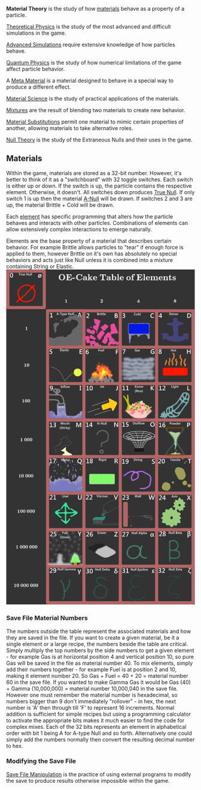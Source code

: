 **Material Theory** is the study of how [materials](/Material.md "Material") behave as a property of a particle.

[Theoretical Physics](/Theoretical%20Physics.md "Theoretical Physics") is the study of the most advanced and difficult simulations in the game.

[Advanced Simulations](/Advanced%20Simulations.md "Advanced Simulations") require extensive knowledge of how particles behave.

[Quantum Physics](/Quantum%20Physics.md "Quantum Physics") is the study of how numerical limitations of the game affect particle behavior.

A [Meta Material](/Meta%20Material.md "Meta Material") is a material designed to behave in a special way to produce a different effect.

[Material Science](/Materials%20Science.md "Materials Science") is the study of practical applications of the materials.

[Mixtures](/Mixture.md "Mixture") are the result of blending two materials to create new behavior.

[Material Substitutions](/Material%20Substitutions.md "Material Substitutions") permit one material to mimic certain properties of another, allowing materials to take alternative roles.

[Null Theory](/Null%20Theory.md "Null Theory") is the study of the Extraneous Nulls and their uses in the game.  

## Materials

Within the game, materials are stored as a 32-bit number. However, it's better to think of it as a "switchboard" with 32 toggle switches. Each switch is either up or down. If the switch is up, the particle contains the respective element. Otherwise, it doesn't. All switches down produces [True Null](/True%20Null.md "True Null"). If only switch 1 is up then the material [A-Null](/Null.md "Null") will be drawn. If switches 2 and 3 are up, the material Brittle + Cold will be drawn.

Each [element](/Material.md "Material") has specific programming that alters how the particle behaves and interacts with other particles. Combinations of elements can allow extensively complex interactions to emerge naturally.

Elements are the base property of a material that describes certain behavior. For example Brittle allows particles to "tear" if enough force is applied to them, however Brittle on it's own has absolutely no special behaviors and acts just like Null unless it is combined into a mixture containing String or Elastic.  
![The numbers above and beside the table represent the hexadecimal encoding of each material in the save file\|alt=](/images/Elements.png "fig:The numbers above and beside the table represent the hexadecimal encoding of each material in the save file|alt=")

### Save File Material Numbers

The numbers outside the table represent the associated materials and how they are saved in the file. If you want to create a given material, be it a single element or a large recipe, the numbers beside the table are critical. Simply multiply the top numbers by the side numbers to get a given element - for example Gas is at horizontal position 4 and vertical position 10, so pure Gas will be saved in the file as material number 40. To mix elements, simply add their numbers together - for example Fuel is at position 2 and 10, making it element number 20. So Gas + Fuel = 40 + 20 = material number 60 in the save file. If you wanted to make Gamma Gas it would be Gas (40) + Gamma (10,000,000) = material number 10,000,040 in the save file. However one must remember the material number is hexadecimal, so numbers bigger than 9 don't immediately "rollover" - in hex, the next number is 'A' then through till 'F' to represent 16 increments. Normal addition is sufficient for simple recipes but using a programming calculator to activate the appropriate bits makes it much easier to find the code for complex mixes. Each of the 32 bits represents an element in alphabetical order with bit 1 being A for A-type Null and so forth. Alternatively one could simply add the numbers normally then convert the resulting decimal number to hex.

### Modifying the Save File

[Save File Manipulation](/.oec%20File%20Manipulation.md ".oec File Manipulation") is the practice of using external programs to modify the save to produce results otherwise impossible within the game.
